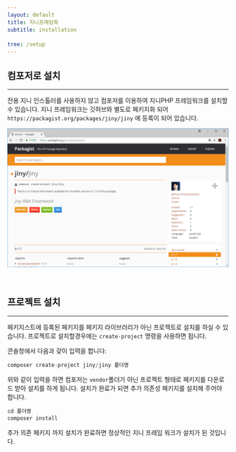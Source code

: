 ```yaml
---
layout: default
title: 지니프레임웍
subtitle: installation

tree: /setup
---
```


## 컴포저로 설치
---
전용 지니 인스톨러를 사용하지 않고 컴포저를 이용하여 지니PHP 프레임워크를 설치할 수 있습니다.
지니 프레임워크는 깃허브와 별도로 페키지화 되어 `https://packagist.org/packages/jiny/jiny` 에 등록이 되어 있습니다.

![화면1](./img/package_jiny.png) 

<br>

## 프로젝트 설치
---
페키지스트에 등록된 페키지를 페키지 라이브러리가 아닌 프로젝트로 설치를 하실 수 있습니다. 프로젝트로 설치할경우에는 `create-project` 명령을 사용하면 됩니다.

콘솔창에서 다음과 갗이 입력을 합니다:
```php
composer create-project jiny/jiny 폴더명
```

위와 같이 입력을 하면 컴포저는 `vendor`폴더가 아닌 프로젝트 형태로 페키지를 다운로드 받아 설치를 하게 됩니다.
설치가 완료가 되면 추가 의존성 페키지를 설치해 주어야 합니다.

```php
cd 폴더명
composer install
```

추가 의존 페키지 까지 설치가 완료하면 정상적인 지니 프레임 워크가 설치가 된 것입니다.

<br>


